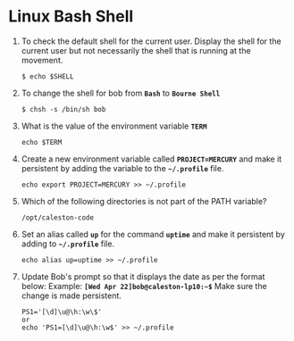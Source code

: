 # Linux Bash Shell



1. To check the default shell for the current user. Display the shell for the current user but not necessarily the shell that is running at the movement.
   ```
   $ echo $SHELL
   ```
2. To change the shell for bob from **`Bash`** to **`Bourne Shell`**
   ```
   $ chsh -s /bin/sh bob
   ```
3. What is the value of the environment variable **`TERM`**
   ```
   echo $TERM
   ```  
4. Create a new environment variable called **`PROJECT=MERCURY`** and make it persistent by adding the variable to the **`~/.profile`** file.
   ```
   echo export PROJECT=MERCURY >> ~/.profile
   ```
5. Which of the following directories is not part of the PATH variable?
   ```
   /opt/caleston-code
   ```
6. Set an alias called **`up`** for the command **`uptime`** and make it persistent by adding to **`~/.profile`** file.
   ```
   echo alias up=uptime >> ~/.profile
   ```
7. Update Bob's prompt so that it displays the date as per the format below:
Example: **`[Wed Apr 22]bob@caleston-lp10:~$`**
Make sure the change is made persistent.
   ```
   PS1='[\d]\u@\h:\w\$'
   or
   echo 'PS1=[\d]\u@\h:\w$' >> ~/.profile
   ```
